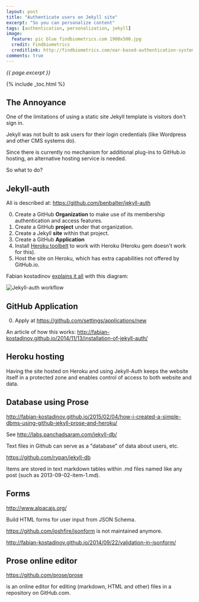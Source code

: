 ```yaml
---
layout: post
title: "Authenticate users on Jekyll site"
excerpt: "So you can personalize content"
tags: [authentication, personalization, jekyll]
image:
  feature: pic blue findbiometrics.com 1900x500.jpg
  credit: Findbiometrics
  creditlink: http://findbiometrics.com/ear-based-authentication-system-patented-by-amazon-26183/
comments: true
---
```

<i>{{ page.excerpt }}</i>

{% include _toc.html %}

## The Annoyance

One of the limitations of using a static site Jekyll template is visitors don't sign in.

Jekyll was not built to ask users for their login credentials
(like Wordpress and other CMS systems do).

Since there is currently no mechanism for additional plug-ins to GitHub.io hosting,
an alternative hosting service is needed.

So what to do?

## Jekyll-auth

All is described at: https://github.com/benbalter/jekyll-auth

0. Create a GitHub **Organization** to make use of its membership authentication and access features.
0. Create a GitHub **project** under that organization.
0. Create a Jekyll **site** within that project.
0. Create a GitHub **Application**
0. Install <a target="_blank" href="https://toolbelt.heroku.com/">Heroku toolbelt</a> 
   to work with Heroku (Heroku gem doesn't work for this).
0. Host the site on Heroku, which has extra capabilities not offered by GitHub.io.

Fabian kostadinov
[explains it all](http://fabian-kostadinov.github.io/2014/11/13/installation-of-jekyll-auth/)
with this diagram:

<img alt="Jekyll-auth workflow" src="http://fabian-kostadinov.github.io/public/img/2014-11-13-installation-of-jekyll-auth.png"><!-- 1280x720 -->


## GitHub Application

0. Apply at
https://github.com/settings/applications/new

An article of how this works:
http://fabian-kostadinov.github.io/2014/11/13/installation-of-jekyll-auth/


## Heroku hosting

Having the site hosted on Heroku and using Jekyll-Auth
keeps the website itself in a protected zone and 
enables control of access to both website and data.


## Database using Prose

http://fabian-kostadinov.github.io/2015/02/04/how-i-created-a-simple-dbms-using-github-jekyll-prose-and-heroku/

See http://labs.panchadsaram.com/jekyll-db/

Text files in Github can serve as a "database" of data about users, etc.

https://github.com/rypan/jekyll-db

Items are stored in text markdown tables within .md files named like any post 
(such as 2013-09-02-item-1.md).


## Forms

http://www.alpacajs.org/

Build HTML forms for user input from JSON Schema. 

https://github.com/joshfire/jsonform
is not maintained anymore.

http://fabian-kostadinov.github.io/2014/09/22/validation-in-jsonform/


## Prose online editor

https://github.com/prose/prose

is an online editor for editing (markdown, HTML and other) files in a repository on GitHub.com.

